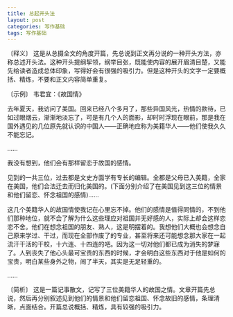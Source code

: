 ```yaml
---
title: 总起开头法
layout: post
categories: 写作基础
tags: 写作基础
---
```


〔释义〕 这是从总摄全文的角度开篇，先总说到正文再分说的一种开头方法，亦称总述开头法。这种开头提纲挈领，纲举目张，既能使内容的展开眉清目楚，又能先给读者造成总体印象，写得好会有很强的吸引力。但是这种开头的文字一定要概括、精炼，不要和正文内容简单重复。

〔示例〕 韦君宜：《故国情》

去年夏天，我访问了美国。回来已经八个多月了，那些异国风光，热情的款待，已如过眼烟云，渐渐地淡忘了，可是有几个人的面影，却时时浮现在眼前，那是我在国外遇见的几位原先就认识的中国人——正确地应称为美籍华人——他们使我久久不能忘记。

……

我没有想到，他们会有那样留恋于故国的感情。

见到的一共三位，过去都是文史方面学有专长的编辑。全都是父母已入美籍，全家在美国，他们合法迁去而归化美国的。(下面分别介绍了在美国见到这三位的情景和他们留恋、怀念祖国的感情)……

这几个美籍华人的故国情使我记在心里忘不掉。他们的感情是值得同情的，不到他们那种地位，就不会了解为什么这些理应对祖国并无好感的人，实际上却会这样恋恋不舍。他们在想念祖国的朋友、熟人，这是明摆着的。我想他们大概也会想念自己原来学过、干过，而现在全部作废了的专业，甚至将来还可能想念那大家在一起流汗干活的干校，十六连、十四连的吧。因为这一切对他们都已成为消失的梦寐了。人到丧失了他心头最可宝贵的东西的时候，才会明白这些东西对于他是如何的宝贵，明白某些身外之物，闹了半天，其实是无足轻重的。

……

〔简析〕 这是一篇记事散文，记写了三位美籍华人的故国之情。文章开篇先总说，然后再分别叙述见到他们的情景和他们留恋祖国、怀念故旧的感情，条理清晰，点面结合。开篇总说概括、精炼，具有较强的吸引力。 